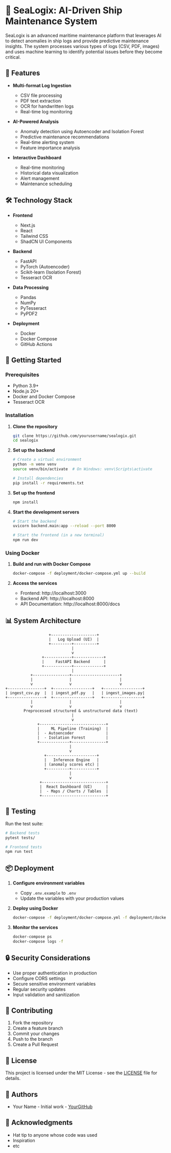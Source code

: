 # 🚢 SeaLogix: AI-Driven Ship Maintenance System

SeaLogix is an advanced maritime maintenance platform that leverages AI to detect anomalies in ship logs and provide predictive maintenance insights. The system processes various types of logs (CSV, PDF, images) and uses machine learning to identify potential issues before they become critical.

## 🌟 Features

- **Multi-format Log Ingestion**
  - CSV file processing
  - PDF text extraction
  - OCR for handwritten logs
  - Real-time log monitoring

- **AI-Powered Analysis**
  - Anomaly detection using Autoencoder and Isolation Forest
  - Predictive maintenance recommendations
  - Real-time alerting system
  - Feature importance analysis

- **Interactive Dashboard**
  - Real-time monitoring
  - Historical data visualization
  - Alert management
  - Maintenance scheduling

## 🛠️ Technology Stack

- **Frontend**
  - Next.js
  - React
  - Tailwind CSS
  - ShadCN UI Components

- **Backend**
  - FastAPI
  - PyTorch (Autoencoder)
  - Scikit-learn (Isolation Forest)
  - Tesseract OCR

- **Data Processing**
  - Pandas
  - NumPy
  - PyTesseract
  - PyPDF2

- **Deployment**
  - Docker
  - Docker Compose
  - GitHub Actions

## 🚀 Getting Started

### Prerequisites

- Python 3.9+
- Node.js 20+
- Docker and Docker Compose
- Tesseract OCR

### Installation

1. **Clone the repository**
   ```bash
   git clone https://github.com/yourusername/sealogix.git
   cd sealogix
   ```

2. **Set up the backend**
   ```bash
   # Create a virtual environment
   python -m venv venv
   source venv/bin/activate  # On Windows: venv\Scripts\activate
   
   # Install dependencies
   pip install -r requirements.txt
   ```

3. **Set up the frontend**
   ```bash
   npm install
   ```

4. **Start the development servers**
   ```bash
   # Start the backend
   uvicorn backend.main:app --reload --port 8000
   
   # Start the frontend (in a new terminal)
   npm run dev
   ```

### Using Docker

1. **Build and run with Docker Compose**
   ```bash
   docker-compose -f deployment/docker-compose.yml up --build
   ```

2. **Access the services**
   - Frontend: http://localhost:3000
   - Backend API: http://localhost:8000
   - API Documentation: http://localhost:8000/docs

## 📊 System Architecture

```plaintext
                   +--------------------+
                   |   Log Upload (UI)  |
                   +---------+----------+
                             |
                             v
                +------------+-------------+
                |     FastAPI Backend      |
                +------------+-------------+
                             |
           +----------------+---------------------+
           |                |                     |
           v                v                     v
+----------------+  +-----------------+   +-----------------+
| ingest_csv.py  |  | ingest_pdf.py   |   | ingest_images.py|
+----------------+  +-----------------+   +-----------------+
           |                |                     |
           v                v                     v
        Preprocessed structured & unstructured data (text)
                             |
                             v
              +-----------------------------+
              |     ML Pipeline (Training)  |
              |  - Autoencoder              |
              |  - Isolation Forest         |
              +-------------+---------------+
                            |
                            v
                 +----------------------+
                 |   Inference Engine   |
                 | (anomaly scores etc) |
                 +----------+-----------+
                            |
                            v
               +----------------------------+
               |  React Dashboard (UI)      |
               |  - Maps / Charts / Tables  |
               +----------------------------+
```

## 🧪 Testing

Run the test suite:

```bash
# Backend tests
pytest tests/

# Frontend tests
npm run test
```

## 📦 Deployment

1. **Configure environment variables**
   - Copy `.env.example` to `.env`
   - Update the variables with your production values

2. **Deploy using Docker**
   ```bash
   docker-compose -f deployment/docker-compose.yml -f deployment/docker-compose.prod.yml up -d
   ```

3. **Monitor the services**
   ```bash
   docker-compose ps
   docker-compose logs -f
   ```

## 🔒 Security Considerations

- Use proper authentication in production
- Configure CORS settings
- Secure sensitive environment variables
- Regular security updates
- Input validation and sanitization

## 🤝 Contributing

1. Fork the repository
2. Create a feature branch
3. Commit your changes
4. Push to the branch
5. Create a Pull Request

## 📄 License

This project is licensed under the MIT License - see the [LICENSE](LICENSE) file for details.

## 👥 Authors

- Your Name - Initial work - [YourGitHub](https://github.com/yourusername)

## 🙏 Acknowledgments

- Hat tip to anyone whose code was used
- Inspiration
- etc
